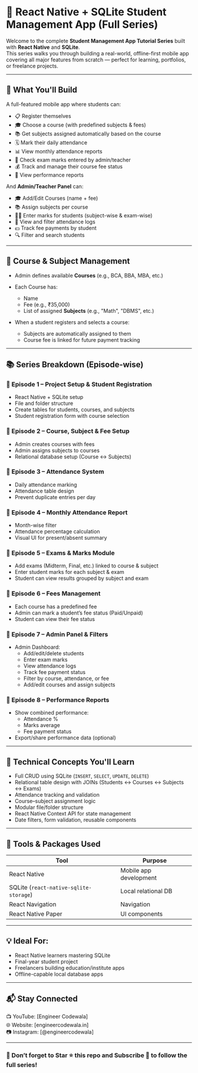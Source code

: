# 📱 React Native + SQLite Student Management App (Full Series)

Welcome to the complete **Student Management App Tutorial Series** built with **React Native** and **SQLite**.  
This series walks you through building a real-world, offline-first mobile app covering all major features from scratch — perfect for learning, portfolios, or freelance projects.

---

## 🚀 What You'll Build

A full-featured mobile app where students can:
- 📋 Register themselves
- 🎓 Choose a course (with predefined subjects & fees)
- 📚 Get subjects assigned automatically based on the course
- 🗓️ Mark their daily attendance
- 📊 View monthly attendance reports
- 📝 Check exam marks entered by admin/teacher
- 💰 Track and manage their course fee status
- 🧠 View performance reports

And **Admin/Teacher Panel** can:
- 🎓 Add/Edit Courses (name + fee)
- 📚 Assign subjects per course
- 🧑‍🏫 Enter marks for students (subject-wise & exam-wise)
- 📅 View and filter attendance logs
- 💵 Track fee payments by student
- 🔍 Filter and search students

---

## 🏫 Course & Subject Management

- Admin defines available **Courses** (e.g., BCA, BBA, MBA, etc.)
- Each Course has:
  - Name
  - Fee (e.g., ₹35,000)
  - List of assigned **Subjects** (e.g., "Math", "DBMS", etc.)

- When a student registers and selects a course:
  - Subjects are automatically assigned to them
  - Course fee is linked for future payment tracking

---

## 📚 Series Breakdown (Episode-wise)

### 🔹 Episode 1 – Project Setup & Student Registration
- React Native + SQLite setup
- File and folder structure
- Create tables for students, courses, and subjects
- Student registration form with course selection

### 🔹 Episode 2 – Course, Subject & Fee Setup
- Admin creates courses with fees
- Admin assigns subjects to courses
- Relational database setup (Course ↔ Subjects)

### 🔹 Episode 3 – Attendance System
- Daily attendance marking
- Attendance table design
- Prevent duplicate entries per day

### 🔹 Episode 4 – Monthly Attendance Report
- Month-wise filter
- Attendance percentage calculation
- Visual UI for present/absent summary

### 🔹 Episode 5 – Exams & Marks Module
- Add exams (Midterm, Final, etc.) linked to course & subject
- Enter student marks for each subject & exam
- Student can view results grouped by subject and exam

### 🔹 Episode 6 – Fees Management
- Each course has a predefined fee
- Admin can mark a student’s fee status (Paid/Unpaid)
- Student can view their fee status

### 🔹 Episode 7 – Admin Panel & Filters
- Admin Dashboard:
  - Add/edit/delete students
  - Enter exam marks
  - View attendance logs
  - Track fee payment status
  - Filter by course, attendance, or fee
  - Add/edit courses and assign subjects

### 🔹 Episode 8 – Performance Reports
- Show combined performance:
  - Attendance %
  - Marks average
  - Fee payment status
- Export/share performance data (optional)

---

## 🧠 Technical Concepts You'll Learn

- Full CRUD using SQLite (`INSERT`, `SELECT`, `UPDATE`, `DELETE`)
- Relational table design with JOINs (Students ↔ Courses ↔ Subjects ↔ Exams)
- Attendance tracking and validation
- Course–subject assignment logic
- Modular file/folder structure
- React Native Context API for state management
- Date filters, form validation, reusable components

---

## 🔧 Tools & Packages Used

| Tool | Purpose |
|------|---------|
| React Native | Mobile app development |
| SQLite (`react-native-sqlite-storage`) | Local relational DB |
| React Navigation | Navigation |
| React Native Paper  | UI components |

---

## 💡 Ideal For:
- React Native learners mastering SQLite
- Final-year student project
- Freelancers building education/institute apps
- Offline-capable local database apps

---

## 📬 Stay Connected

📺 YouTube: [Engineer Codewala]  
🌐 Website: [engineercodewala.in]  
📷 Instagram: [@engineercodewala]  


---

### 📌 Don’t forget to Star ⭐ this repo and Subscribe 🔔 to follow the full series!
